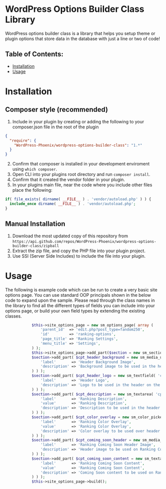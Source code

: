# WordPress Options Builder Class Library

WordPress options builder class is a library that helps you setup theme or plugin options that store data in the database with just a line or two of code!

## Table of Contents:
- [Installation](#installation)
- [Usage](#usage)


# Installation

## Composer style (recommended)

1. Include in your plugin by creating or adding the following to your composer.json file in the root of the plugin
```json
{
  "require": {
    "WordPress-Phoenix/wordpress-options-builder-class": "1.*"
  }
}
```
2. Confirm that composer is installed in your development enviroment using `which composer`.
3. Open CLI into your plugins root directory and run `composer install`.
4. Confirm that it created the vendor folder in your plugin.
5. In your plugins main file, near the code where you include other files place the following:
```php
if( file_exists( dirname( __FILE__ ) . 'vendor/autoload.php' ) ) {
  include_once dirname( __FILE__ ) . 'vendor/autoload.php';
}
```

## Manual Installation
1. Download the most updated copy of this repository from `https://api.github.com/repos/WordPress-Phoenix/wordpress-options-builder-class/zipball`
2. Extract the zip file, and copy the PHP file into your plugin project.
3. Use SSI (Server Side Includes) to include the file into your plugin.

# Usage

The following is example code which can be run to create a very basic site options page. You can use standard OOP principals shown in the below code to expand upon the sample. Please read through the class names in the library to find all the different types of fields you can include into your options page, or build your own field types by extending the existing classes.

```php
			$this->site_options_page = new sm_options_page( array (
				'parent_id'  => 'edit.php?post_type=fandom250',
				'id'         => 'ranking-options',
				'page_title' => 'Ranking Settings',
				'menu_title' => 'Settings',
			) );
			$this->site_options_page->add_part($section = new sm_section('branding_options', array('title'=>'Branding')) );
			$section->add_part( $cpt_header_background = new sm_media_upload( 'cpt_header_bg_image', array(
				'label'       => 'Header Background Image',
				'description' => 'Background image to be used in the header on the Ranking archive page.'
			) ) );
			$section->add_part( $cpt_header_logo = new sm_textfield( 'cpt_header_logo', array(
				'label'       => 'Header Logo',
				'description' => 'Logo to be used in the header on the Ranking archive page.'
			) ) );
			$section->add_part( $cpt_description = new sm_textarea( 'cpt_description', array(
				'label'       => 'Ranking Description',
				'value'       => 'Ranking Description',
				'description' => 'Description to be used in the header on the Ranking archive page.',
			) ) );
			$section->add_part( $cpt_color_overlay = new sm_color_picker( 'cpt_color_overlay', array(
				'label'       => 'Ranking Color Overlay',
				'value'       => 'Ranking Color Overlay',
				'description' => 'Color overlay to be used over header image only on the Ranking archive page.',
			) ) );
			$section->add_part( $cpt_coming_soon_header = new sm_media_upload( 'cpt_coming_soon_header', array(
				'label'       => 'Ranking Coming Soon Header Image',
				'description' => 'Header image to be used on Ranking Coming Soon page.'
			) ) );
			$section->add_part( $cpt_coming_soon_content = new sm_textarea( 'cpt_coming_soon_content', array(
				'label'       => 'Ranking Coming Soon Content',
				'value'       => 'Ranking Coming Soon Content',
				'description' => 'Coming Soon content to be used on Ranking Coming Soon page.',
			) ) );
			$this->site_options_page->build();
```
